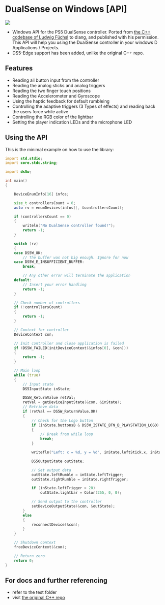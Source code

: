 # DualSense on Windows [API]
![](https://raw.githubusercontent.com/Ohjurot/DualSense-Windows/main/Doc/GitHub_readme/header.png)



- Windows API for the PS5 DualSense controller. Ported from [the C++ codebase of Ludwig Füchsl](https://github.com/Ohjurot/DualSense-Windows/) to dlang, and published with his permission. This API will help you using the DualSense controller in your windows D Applications / Projects.
- DS5-Edge support has been added, unlike the original C++ repo.

## Features

- Reading all button input from the controller
- Reading the analog sticks and analog triggers
- Reading the two finger touch positions
- Reading the Accelerometer and Gyroscope
- Using the haptic feedback for default rumbleing 
- Controlling the adaptive triggers (3 Types of effects) and reading back the users force while active
- Controlling the RGB color of the lightbar
- Setting the player indication LEDs and the microphone LED

## Using the API

This is the minimal example on how to use the library:

```d
import std.stdio;
import core.stdc.string;

import ds5w;

int main()
{

    DeviceEnumInfo[16] infos;

    size_t controllersCount = 0;
    auto rv = enumDevices(infos[], &controllersCount);

    if (controllersCount == 0)
    {
        writeln("No DualSense controller found!");
        return -1;
    }

    switch (rv)
    {
    case DS5W_OK:
        // The buffer was not big enough. Ignore for now
    case DS5W_E_INSUFFICIENT_BUFFER:
        break;

        // Any other error will terminate the application
    default:
        // Insert your error handling
        return -1;
    }

    // Check number of controllers
    if (!controllersCount)
    {
        return -1;
    }

    // Context for controller
    DeviceContext con;

    // Init controller and close application is failed
    if (DS5W_FAILED(initDeviceContext(&infos[0], &con)))
    {
        return -1;
    }

    // Main loop
    while (true)
    {
        // Input state
        DS5InputState inState;

        DS5W_ReturnValue retVal;
        retVal = getDeviceInputState(&con, &inState);
        // Retrieve data
        if (retVal == DS5W_ReturnValue.OK)
        {
            // Check for the Logo button
            if (inState.buttonsB & DS5W_ISTATE_BTN_B_PLAYSTATION_LOGO)
            {
                // Break from while loop
                break;
            }

            writefln("Left: x = %d, y = %d", inState.leftStick.x, inState.leftStick.y);

            DS5OutputState outState;

            // Set output data
            outState.leftRumble = inState.leftTrigger;
            outState.rightRumble = inState.rightTrigger;

            if (inState.leftTrigger > 20)
                outState.lightbar = Color(255, 0, 0);

            // Send output to the controller
            setDeviceOutputState(&con, &outState);
        }
        else
        {
            reconnectDevice(&con);
        }
    }

    // Shutdown context
    freeDeviceContext(&con);

    // Return zero
    return 0;
}
```
## For docs and further referencing
- refer to the test folder
- visit [the original C++ repo](https://github.com/Ohjurot/DualSense-Windows/)